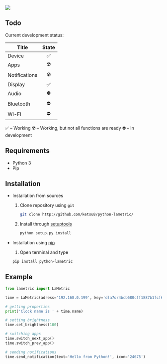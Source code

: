 ![](https://i.imgur.com/Qju3dvw.png)  

## Todo
Current development status:

| Title         | State |
|---------------|:-----:|
| Device        |   ✅  |
| Apps          |   ☢️  |
| Notifications |   ☢️  |
| Display       |   ✅  |
| Audio         |   ⛔️  |
| Bluetooth     |   ⛔️  |
| Wi-Fi         |   ⛔️  |

✅ – Working
☢️ – Working, but not all functions are ready
⛔️ – In development

## Requirements

- Python 3
- Pip

## Installation

- Installation from sources
    1. Clone repository using `git`
        ```sh
        git clone http://github.com/ketsu8/python-lametric/
        ```
    2. Install through [setuptools](https://github.com/pypa/setuptools)
        ```sh
        python setup.py install
        ```

- Installation using [pip](https://github.com/pypa/pip)
    1. Open terminal and type
    ```sh
    pip install python-lametric
    ```

## Example

```python
from lametric import LaMetric

time = LaMetric(adress='192.168.0.199', key='dla7or4bcb680cff1887b1fcf60b2a66cfe51c46f53bbd8651a73e961f98p2a6')

# getting properties
print('Clock name is ' + time.name)

# setting brightness
time.set_brightness(100)

# switching apps
time.switch_next_app()
time.switch_prev_app()

# sending notifications
time.send_notification(text='Hello from Python!', icon='24675')
```